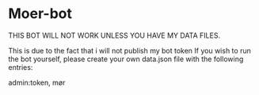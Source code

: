# Moer-bot

THIS BOT WILL NOT WORK UNLESS YOU HAVE MY DATA FILES.

This is due to the fact that i will not publish my bot token
If you wish to run the bot yourself, please create your own data.json file with the following entries:

admin:token, mør
